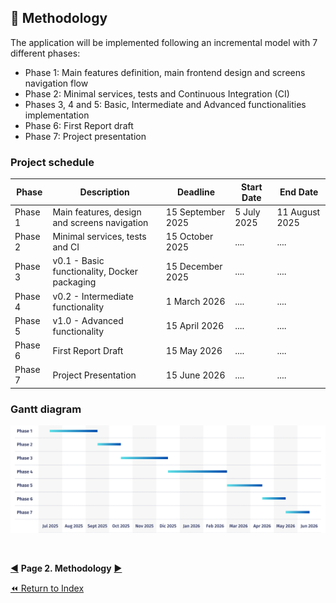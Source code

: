 ## 📝 Methodology
The application will be implemented following an incremental model with 7 different phases:
- Phase 1: Main features definition, main frontend design and screens navigation flow
- Phase 2: Minimal services, tests and Continuous Integration (CI)
- Phases 3, 4 and 5: Basic, Intermediate and Advanced functionalities implementation
- Phase 6: First Report draft
- Phase 7: Project presentation

### Project schedule
| Phase   | Description                                  | Deadline          | Start Date       | End Date       |
| ------- | -------------------------------------------  | ----------------- | ---------------- | -------------- |
| Phase 1 | Main features, design and screens navigation | 15 September 2025 | 5 July 2025      | 11 August 2025 |
| Phase 2 | Minimal services, tests and CI               | 15 October 2025   | ....             | ....           |
| Phase 3 | v0.1 - Basic functionality, Docker packaging | 15 December 2025  | ....             | ....           |
| Phase 4 | v0.2 - Intermediate functionality            | 1 March 2026      | ....             | ....           |
| Phase 5 | v1.0 - Advanced functionality                | 15 April 2026     | ....             | ....           |
| Phase 6 | First Report Draft                           | 15 May 2026       | ....             | ....           |
| Phase 7 | Project Presentation                         | 15 June 2026      | ....             | ....           |

### Gantt diagram
![Gantt diagram](../images/gantt.png)

&nbsp;

[◀️](/docs/pages/01-objectives.md) **Page 2. Methodology** [▶️](/docs/pages/03-functionalities.md)

[⏪ Return to Index](/README.md)
